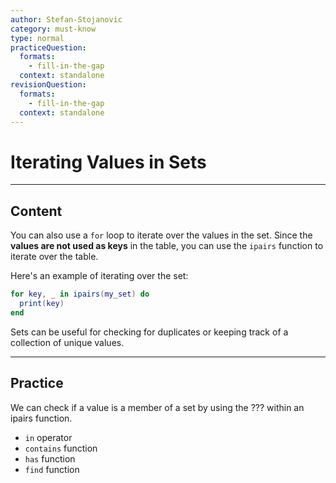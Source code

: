 ```yaml
---
author: Stefan-Stojanovic
category: must-know
type: normal
practiceQuestion:
  formats:
    - fill-in-the-gap
  context: standalone
revisionQuestion:
  formats:
    - fill-in-the-gap
  context: standalone
---
```


# Iterating Values in Sets

---
## Content

You can also use a `for` loop to iterate over the values in the set. Since the **values are not used as keys** in the table, you can use the `ipairs` function to iterate over the table.

Here's an example of iterating over the set:

```lua
for key, _ in ipairs(my_set) do
  print(key)
end
```

Sets can be useful for checking for duplicates or keeping track of a collection of unique values.

---
## Practice

We can check if a value is a member of a set by using the ??? within an ipairs function. 

- `in` operator 
- `contains` function 
- `has` function 
- `find` function 

